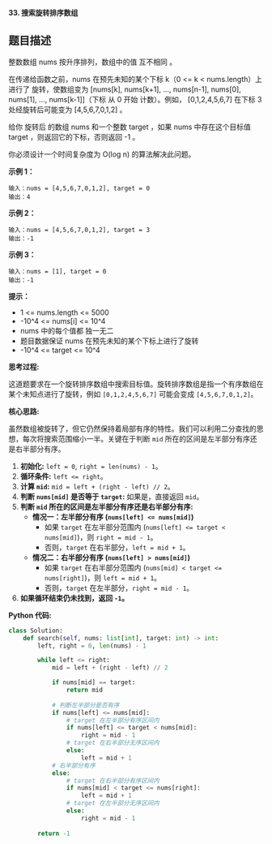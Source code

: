 **33. 搜索旋转排序数组**

## 题目描述

整数数组 nums 按升序排列，数组中的值 互不相同 。

在传递给函数之前，nums 在预先未知的某个下标 k（0 <= k < nums.length）上进行了 旋转，使数组变为 [nums[k], nums[k+1], ..., nums[n-1], nums[0], nums[1], ..., nums[k-1]]（下标 从 0 开始 计数）。例如， [0,1,2,4,5,6,7] 在下标 3 处经旋转后可能变为 [4,5,6,7,0,1,2] 。

给你 旋转后 的数组 nums 和一个整数 target ，如果 nums 中存在这个目标值 target ，则返回它的下标，否则返回 -1 。

你必须设计一个时间复杂度为 O(log n) 的算法解决此问题。

**示例 1：**
```
输入：nums = [4,5,6,7,0,1,2], target = 0
输出：4
```

**示例 2：**
```
输入：nums = [4,5,6,7,0,1,2], target = 3
输出：-1
```

**示例 3：**
```
输入：nums = [1], target = 0
输出：-1
```

**提示：**
- 1 <= nums.length <= 5000
- -10^4 <= nums[i] <= 10^4
- nums 中的每个值都 独一无二
- 题目数据保证 nums 在预先未知的某个下标上进行了旋转
- -10^4 <= target <= 10^4



**思考过程:**

这道题要求在一个旋转排序数组中搜索目标值。旋转排序数组是指一个有序数组在某个未知点进行了旋转，例如 `[0,1,2,4,5,6,7]` 可能会变成 `[4,5,6,7,0,1,2]`。

**核心思路:**

虽然数组被旋转了，但它仍然保持着局部有序的特性。我们可以利用二分查找的思想，每次将搜索范围缩小一半。关键在于判断 `mid` 所在的区间是左半部分有序还是右半部分有序。

1.  **初始化:** `left = 0`, `right = len(nums) - 1`。
2.  **循环条件:** `left <= right`。
3.  **计算 `mid`:** `mid = left + (right - left) // 2`。
4.  **判断 `nums[mid]` 是否等于 `target`:** 如果是，直接返回 `mid`。
5.  **判断 `mid` 所在的区间是左半部分有序还是右半部分有序:**
    -   **情况一：左半部分有序 (`nums[left] <= nums[mid]`)**
        -   如果 `target` 在左半部分范围内 (`nums[left] <= target < nums[mid]`)，则 `right = mid - 1`。
        -   否则，`target` 在右半部分，`left = mid + 1`。
    -   **情况二：右半部分有序 (`nums[left] > nums[mid]`)**
        -   如果 `target` 在右半部分范围内 (`nums[mid] < target <= nums[right]`)，则 `left = mid + 1`。
        -   否则，`target` 在左半部分，`right = mid - 1`。
6.  **如果循环结束仍未找到，返回 `-1`。**

**Python 代码:**

```python
class Solution:
    def search(self, nums: list[int], target: int) -> int:
        left, right = 0, len(nums) - 1

        while left <= right:
            mid = left + (right - left) // 2

            if nums[mid] == target:
                return mid
            
            # 判断左半部分是否有序
            if nums[left] <= nums[mid]:
                # target 在左半部分有序区间内
                if nums[left] <= target < nums[mid]:
                    right = mid - 1
                # target 在右半部分无序区间内
                else:
                    left = mid + 1
            # 右半部分有序
            else:
                # target 在右半部分有序区间内
                if nums[mid] < target <= nums[right]:
                    left = mid + 1
                # target 在左半部分无序区间内
                else:
                    right = mid - 1
        
        return -1
```
